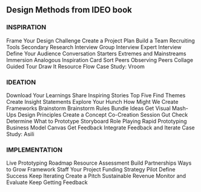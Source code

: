 ## Design Methods from IDEO book

### INSPIRATION
Frame Your Design Challenge
Create a Project Plan
Build a Team
Recruiting Tools
Secondary Research
Interview
Group Interview
Expert Interview
Define Your Audience
Conversation Starters
Extremes and Mainstreams
Immersion
Analogous Inspiration
Card Sort
Peers Observing Peers
Collage
Guided Tour
Draw It
Resource Flow
Case Study: Vroom

### IDEATION
Download Your Learnings
Share Inspiring Stories
Top Five
Find Themes
Create Insight Statements
Explore Your Hunch
How Might We
Create Frameworks
Brainstorm
Brainstorm Rules
Bundle Ideas
Get Visual
Mash-Ups
Design Principles
Create a Concept
Co-Creation Session
Gut Check
Determine What to Prototype
Storyboard
Role Playing
Rapid Prototyping
Business Model Canvas
Get Feedback
Integrate Feedback and Iterate
Case Study: Asili

### IMPLEMENTATION
Live Prototyping
Roadmap
Resource Assessment
Build Partnerships
Ways to Grow Framework
Staff Your Project
Funding Strategy
Pilot
Define Success
Keep Iterating
Create a Pitch
Sustainable Revenue
Monitor and Evaluate
Keep Getting Feedback
